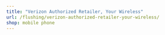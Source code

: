 ```yaml
---
title: "Verizon Authorized Retailer, Your Wireless"
url: /flushing/verizon-authorized-retailer-your-wireless/
shop: mobile phone
---
```

